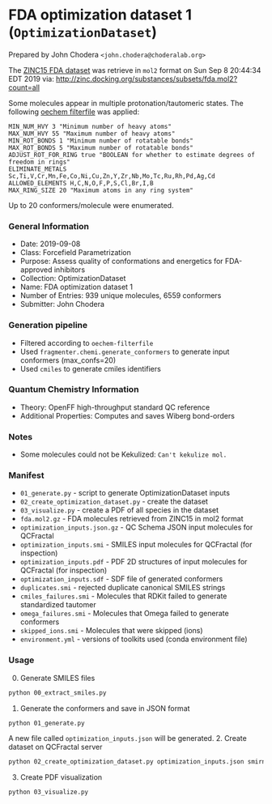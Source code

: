 # FDA optimization dataset 1 (`OptimizationDataset`)

Prepared by John Chodera `<john.chodera@choderalab.org>`

The [ZINC15 FDA dataset](http://zinc.docking.org/substances/subsets/fda/) was retrieve in `mol2` format on Sun Sep  8 20:44:34 EDT 2019 via:
http://zinc.docking.org/substances/subsets/fda.mol2?count=all

Some molecules appear in multiple protonation/tautomeric states.
The following [oechem filterfile](https://docs.eyesopen.com/toolkits/python/molproptk/filter_files.html) was applied:
```
MIN_NUM_HVY 3 "Minimum number of heavy atoms"
MAX_NUM_HVY 55 "Maximum number of heavy atoms"
MIN_ROT_BONDS 1 "Minimum number of rotatable bonds"
MAX_ROT_BONDS 5 "Maximum number of rotatable bonds"
ADJUST_ROT_FOR_RING true "BOOLEAN for whether to estimate degrees of freedom in rings"
ELIMINATE_METALS Sc,Ti,V,Cr,Mn,Fe,Co,Ni,Cu,Zn,Y,Zr,Nb,Mo,Tc,Ru,Rh,Pd,Ag,Cd
ALLOWED_ELEMENTS H,C,N,O,F,P,S,Cl,Br,I,B
MAX_RING_SIZE 20 "Maximum atoms in any ring system"
```
Up to 20 conformers/molecule were enumerated.

### General Information

 - Date: 2019-09-08
 - Class: Forcefield Parametrization
 - Purpose: Assess quality of conformations and energetics for FDA-approved inhibitors
 - Collection: OptimizationDataset
 - Name: FDA optimization dataset 1
 - Number of Entries: 939 unique molecules, 6559 conformers
 - Submitter: John Chodera

### Generation pipeline

 - Filtered according to `oechem-filterfile`
 - Used `fragmenter.chemi.generate_conformers` to generate input conformers (max_confs=20)
 - Used `cmiles` to generate cmiles identifiers

### Quantum Chemistry Information

 - Theory: OpenFF high-throughput standard QC reference
 - Additional Properties: Computes and saves Wiberg bond-orders

### Notes

 - Some molecules could not be Kekulized: `Can't kekulize mol.`

### Manifest

 - `01_generate.py` - script to generate OptimizationDataset inputs
 - `02_create_optimization_dataset.py` - create the dataset
 - `03_visualize.py` - create a PDF of all species in the dataset
 - `fda.mol2.gz` - FDA molecules retrieved from ZINC15 in mol2 format
 - `optimization_inputs.json.gz` - QC Schema JSON input molecules for QCFractal
 - `optimization_inputs.smi` - SMILES input molecules for QCFractal (for inspection)
 - `optimization_inputs.pdf` - PDF 2D structures of input molecules for QCFractal (for inspection)
 - `optimization_inputs.sdf` - SDF file of generated conformers
 - `duplicates.smi` - rejected duplicate canonical SMILES strings
 - `cmiles_failures.smi` - Molecules that RDKit failed to generate standardized tautomer
 - `omega_failures.smi` - Molecules that Omega failed to generate conformers
 - `skipped_ions.smi` - Molecules that were skipped (ions)
 - `environment.yml` - versions of toolkits used (conda environment file)

### Usage

0. Generate SMILES files
```bash
python 00_extract_smiles.py
```
1. Generate the conformers and save in JSON format
```bash
python 01_generate.py
```
A new file called `optimization_inputs.json` will be generated.
2. Create dataset on QCFractal server
```bash
python 02_create_optimization_dataset.py optimization_inputs.json smirnoff_coverage client_config.yaml
```
3. Create PDF visualization
```bash
python 03_visualize.py
```
